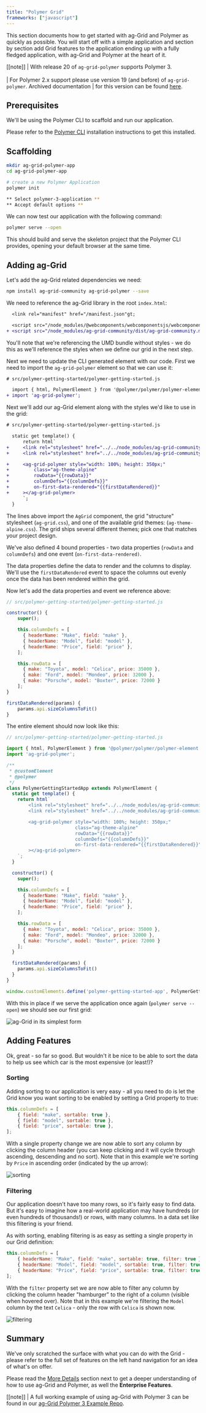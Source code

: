 ```yaml
---
title: "Polymer Grid"
frameworks: ["javascript"]
---
```


This section documents how to get started with ag-Grid and Polymer as quickly as possible. You will
start off with a simple application and section by section add Grid features to the application ending
up with a fully fledged application, with ag-Grid and Polymer at the heart of it.

[[note]]
| With release 20 of `ag-grid-polymer` supports Polymer 3.<br/><br/>
| For Polymer 2.x support please use version 19 (and before) of `ag-grid-polymer`. Archived documentation
| for this version can be found [here](https://www.ag-grid.com/archive).

## Prerequisites

We'll be using the Polymer CLI to scaffold and run our application.

Please refer to the [Polymer CLI](https://www.polymer-project.org/3.0/docs/tools/polymer-cli#install)
installation instructions to get this installed.

## Scaffolding

```bash
mkdir ag-grid-polymer-app
cd ag-grid-polymer-app

# create a new Polymer Application
polymer init

** Select polymer-3-application **
** Accept default options **
```

We can now test our application with the following command:

```bash
polymer serve --open
```

This should build and serve the skeleton project that the Polymer CLI provides,
opening your default browser at the same time.

## Adding ag-Grid

Let's add the ag-Grid related dependencies we need:

```bash
npm install ag-grid-community ag-grid-polymer --save
```

We need to reference the ag-Grid library in the root `index.html`:

```diff
  <link rel="manifest" href="/manifest.json"gt;

  <script src="/node_modules/@webcomponents/webcomponentsjs/webcomponents-loader.js"></script>
+ <script src="/node_modules/ag-grid-community/dist/ag-grid-community.min.noStyle.js"></script>
```

You'll note that we're referencing the UMD bundle without styles - we do this as we'll
reference the styles when we define our grid in the next step.

Next we need to update the CLI generated element with our code. First we need to import
the `ag-grid-polymer` element so that we can use it:

```diff
# src/polymer-getting-started/polymer-getting-started.js

  import { html, PolymerElement } from '@polymer/polymer/polymer-element.js';
+ import 'ag-grid-polymer';
```

Next we'll add our ag-Grid element along with the styles we'd like to use in the grid:

```diff
# src/polymer-getting-started/polymer-getting-started.js

  static get template() {
      return html`
+     <link rel="stylesheet" href="../../node_modules/ag-grid-community/dist/styles/ag-grid.css">
+     <link rel="stylesheet" href="../../node_modules/ag-grid-community/dist/styles/ag-theme-alpine.css">

+     <ag-grid-polymer style="width: 100%; height: 350px;"
+         class="ag-theme-alpine"
+         rowData="{{rowData}}"
+         columnDefs="{{columnDefs}}"
+         on-first-data-rendered="{{firstDataRendered}}"
+     ></ag-grid-polymer>
      `;
  }
```

The lines above import the `AgGrid` component, the grid "structure" stylesheet (`ag-grid.css`),
and one of the available grid themes: (`ag-theme-alpine.css`). The grid ships several different
themes; pick one that matches your project design.


We've also defined 4 bound properties - two data properties (`rowData` and `columnDefs`) and
one event (`on-first-data-rendered)`.

The data properties define the data to render and the columns to display. We'll use the
`firstDataRendered` event to space the columns out evenly once the data has been rendered
within the grid.

Now let's add the data properties and event we reference above:

```js
// src/polymer-getting-started/polymer-getting-started.js

constructor() {
    super();

    this.columnDefs = [
      { headerName: "Make", field: "make" },
      { headerName: "Model", field: "model" },
      { headerName: "Price", field: "price" },
    ];

    this.rowData = [
      { make: "Toyota", model: "Celica", price: 35000 },
      { make: "Ford", model: "Mondeo", price: 32000 },
      { make: "Porsche", model: "Boxter", price: 72000 }
    ];
}

firstDataRendered(params) {
    params.api.sizeColumnsToFit()
}
```

The entire element should now look like this:

```js
// src/polymer-getting-started/polymer-getting-started.js

import { html, PolymerElement } from '@polymer/polymer/polymer-element.js';
import 'ag-grid-polymer';

/**
 * @customElement
 * @polymer
 */
class PolymerGettingStartedApp extends PolymerElement {
  static get template() {
    return html`
        <link rel="stylesheet" href="../../node_modules/ag-grid-community/dist/styles/ag-grid.css">
        <link rel="stylesheet" href="../../node_modules/ag-grid-community/dist/styles/ag-theme-alpine.css">

        <ag-grid-polymer style="width: 100%; height: 350px;"
                         class="ag-theme-alpine"
                         rowData="{{rowData}}"
                         columnDefs="{{columnDefs}}"
                         on-first-data-rendered="{{firstDataRendered}}"
        ></ag-grid-polymer>
    `;
  }

  constructor() {
    super();

    this.columnDefs = [
      { headerName: "Make", field: "make" },
      { headerName: "Model", field: "model" },
      { headerName: "Price", field: "price" },
    ];

    this.rowData = [
      { make: "Toyota", model: "Celica", price: 35000 },
      { make: "Ford", model: "Mondeo", price: 32000 },
      { make: "Porsche", model: "Boxter", price: 72000 }
    ];
  }

  firstDataRendered(params) {
    params.api.sizeColumnsToFit()
  }
}

window.customElements.define('polymer-getting-started-app', PolymerGettingStartedApp);
```

With this in place if we serve the application once again (`polymer serve --open`) we
should see our first grid:

<img src="../getting-started/resources/step1.png" alt="ag-Grid in its simplest form"/>


## Adding Features

Ok, great - so far so good. But wouldn't it be nice to be able to sort the data to help
us see which car is the most expensive (or least!)?

### Sorting

Adding sorting to our application is very easy - all you need to do is let the Grid know
you want sorting to be enabled by setting a Grid property to true:

```js
this.columnDefs = [
    { field: "make", sortable: true },
    { field: "model", sortable: true },
    { field: "price", sortable: true },
];
```

With a single property change we are now able to sort any column by clicking the column header (you can keep
    clicking and it will cycle through ascending, descending and no sort). Note that in this example we're sorting
    by `Price` in ascending order (indicated by the up arrow):

<img src="resources/js-gs-sorting.png" alt="sorting">

### Filtering

Our application doesn't have too many rows, so it's fairly easy to find data. But it's easy to imagine how a
    real-world
    application may have hundreds (or even hundreds of thousands!) or rows, with many columns. In a data set like
    this filtering is your friend.


As with sorting, enabling filtering is as easy as setting a single property in our Grid definition:

```js
this.columnDefs = [
    { headerName: "Make", field: "make", sortable: true, filter: true },
    { headerName: "Model", field: "model", sortable: true, filter: true },
    { headerName: "Price", field: "price", sortable: true, filter: true },
];
```

With the `filter` property set we are now able to filter any column by clicking the column
    header
    "hamburger" to the right of a column (visible when hovered over). Note that in this example we're filtering the
    `Model`
    column by the text `Celica` - only the row with `Celica` is shown now.

<img src="resources/js-gs-filtering.png" alt="filtering" />

<grid-example title='Polymer 3 Grid' name='simple-grid' type='polymer' options='{ "noPlunker": true, "exampleHeight": 175 }'></grid-example>

## Summary

We've only scratched the surface with what you can do with the Grid - please refer to the full set
of features on the left hand navigation for an idea of what's on offer.

Please read the [More Details](../polymer-more-details/) section next to get a deeper understanding of
how to use ag-Grid and Polymer, as well the **Enterprise Features**.

[[note]]
| A full working example of using ag-Grid with Polymer 3 can be found in our <a href="https://github.com/ag-grid/ag-grid-polymer-example">ag-Grid Polymer 3 Example Repo</a>.

